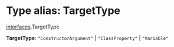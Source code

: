 # Type alias: TargetType

[interfaces](/en/auto-docs/editor/modules/interfaces.md).TargetType

**TargetType**: `"ConstructorArgument"` | `"ClassProperty"` | `"Variable"`
